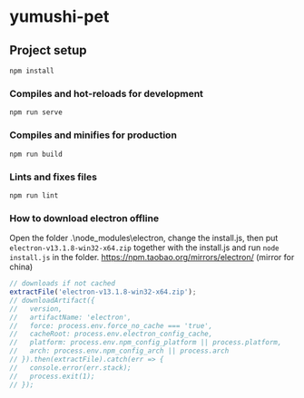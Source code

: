 # yumushi-pet

## Project setup
```
npm install
```

### Compiles and hot-reloads for development
```
npm run serve
```

### Compiles and minifies for production
```
npm run build
```

### Lints and fixes files
```
npm run lint
```

### How to download electron offline

Open the folder .\node_modules\electron, change the install.js, then put `electron-v13.1.8-win32-x64.zip` together with the install.js and run `node install.js` in the folder. https://npm.taobao.org/mirrors/electron/ (mirror for china)

```js
// downloads if not cached
extractFile('electron-v13.1.8-win32-x64.zip');
// downloadArtifact({
//   version,
//   artifactName: 'electron',
//   force: process.env.force_no_cache === 'true',
//   cacheRoot: process.env.electron_config_cache,
//   platform: process.env.npm_config_platform || process.platform,
//   arch: process.env.npm_config_arch || process.arch
// }).then(extractFile).catch(err => {
//   console.error(err.stack);
//   process.exit(1);
// });
```

